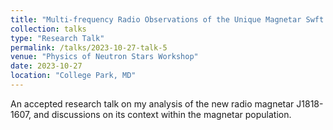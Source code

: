 ```yaml
---
title: "Multi-frequency Radio Observations of the Unique Magnetar Swft J1818-1607"
collection: talks
type: "Research Talk"
permalink: /talks/2023-10-27-talk-5
venue: "Physics of Neutron Stars Workshop"
date: 2023-10-27
location: "College Park, MD"
---
```


An accepted research talk on my analysis of the new radio magnetar J1818-1607, and discussions on its context within the magnetar population.
